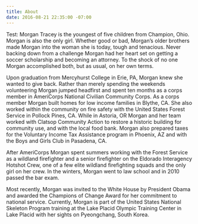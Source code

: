 ```yaml
---
title: About
date: 2016-08-21 22:35:00 -07:00
---
```


Test: Morgan Tracey is the youngest of five children from Champion, Ohio. Morgan is also the only girl. Whether good or bad, Morgan’s older brothers made Morgan into the woman she is today, tough and tenacious. Never backing down from a challenge Morgan had her heart set on getting a soccer scholarship and becoming an attorney. To the shock of no one Morgan accomplished both, but as usual, on her own terms.

Upon graduation from Mercyhurst College in Erie, PA, Morgan knew she wanted to give back. Rather than merely spending the weekends volunteering Morgan jumped headfirst and spent ten months as a corps member in AmeriCorps National Civilian Community Corps. As a corps member Morgan built homes for low income families in Blythe, CA. She also worked within the community on fire safety with the United States Forest Service in Pollock Pines, CA. While in Astoria, OR Morgan and her team worked with Clatsop Community Action to restore a historic building for community use, and with the local food bank. Morgan also prepared taxes for the Voluntary Income Tax Assistance program in Phoenix, AZ and with the Boys and Girls Club in Pasadena, CA.

After AmeriCorps Morgan spent summers working with the Forest Service as a wildland firefighter and a senior firefighter on the Eldorado Interagency Hotshot Crew, one of a few elite wildland firefighting squads and the only girl on her crew. In the winters, Morgan went to law school and in 2010 passed the bar exam.

Most recently, Morgan was invited to the White House by President Obama and awarded the Champions of Change Award for her commitment to national service. Currently, Morgan is part of the United States National Skeleton Program training at the Lake Placid Olympic Training Center in Lake Placid with her sights on Pyeongchang, South Korea.